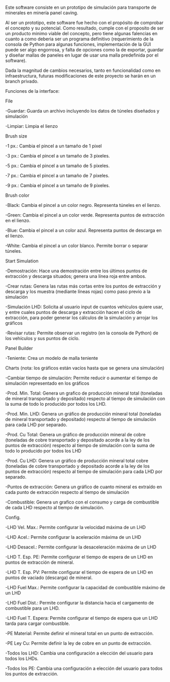 
Este software consiste en un prototipo de simulación para transporte de minerales en minería panel caving.

Al ser un prototipo, este software fue hecho con el propósito de comprobar el concepto y su potencial. Como resultado, cumple con el proposito de ser un producto minimo viable del concepto, pero tiene algunas falencias en cuanto a como deberia ser un programa definitivo (requerimiento de la consola de Python para algunas funciones, implementación de la GUI puede ser algo engorrosa, y falta de opciones como la de exportar, guardar y diseñar mallas de paneles en lugar de usar una malla predefinida por el software).

Dada la magnitud de cambios necesarios, tanto en funcionalidad como en infraestructura, futuras modificaciones de este proyecto se harán en un branch privado.

Funciones de la interface:


File

-Guardar: Guarda un archivo incluyendo los datos de túneles diseñados y simulación

-Limpiar: Limpia el lienzo


Brush size

-1 px.: Cambia el pincel a un tamaño de 1 pixel

-3 px.: Cambia el pincel a un tamaño de 3 pixeles.

-5 px.: Cambia el pincel a un tamaño de 5 pixeles.

-7 px.: Cambia el pincel a un tamaño de 7 pixeles.

-9 px.: Cambia el pincel a un tamaño de 9 pixeles.


Brush color

-Black: Cambia el pincel a un color negro. Representa túneles en el lienzo.

-Green: Cambia el pincel a un color verde. Representa puntos de extracción en el lienzo.

-Blue: Cambia el pincel a un color azul. Representa puntos de descarga en el lienzo.

-White: Cambia el pincel a un color blanco. Permite borrar o separar túneles.


Start Simulation

-Demostración: Hace una demostración entre los últimos puntos de extracción y descarga situados; genera una línea roja entre ambos.

-Crear rutas: Genera las rutas más cortas entre los puntos de extracción y descarga y los muestra (mediante líneas rojas) como paso previo a la 
simulación

-Simulación LHD: Solicita al usuario input de cuantos vehículos quiere usar, y entre cuales puntos de descarga y extracción hacen el ciclo de extracción, para poder generar los cálculos de la simulación y arrojar los gráficos

-Revisar rutas: Permite observar un registro (en la consola de Python) de los vehículos y sus puntos de ciclo.


Panel Builder

-Teniente: Crea un modelo de malla teniente


Charts (nota: los gráficos están vacíos hasta que se genera una simulación)

-Cambiar tiempo de simulación: Permite reducir o aumentar el tiempo de simulación representado en los gráficos

-Prod. Min. Total: Genera un grafico de producción mineral total (toneladas de mineral transportado y depositado) respecto al tiempo de simulación con la suma de todo lo producido por todos los LHD.

-Prod. Min. LHD: Genera un gráfico de producción mineral total (toneladas de mineral transportado y depositado) respecto al tiempo de simulación para cada LHD por separado.

-Prod. Cu Total: Genera un gráfico de producción mineral de cobre (toneladas de cobre transportado y depositado acorde a la ley de los puntos de extracción) respecto al tiempo de simulación con la suma de todo lo producido por todos los LHD

-Prod. Cu LHD: Genera un gráfico de producción mineral total cobre (toneladas de cobre transportado y depositado acorde a la ley de los puntos de extracción) respecto al tiempo de simulación para cada LHD por separado.

-Puntos de extracción: Genera un gráfico de cuanto mineral es extraído en cada punto de extracción respecto al tiempo de simulación

-Combustible: Genera un grafico con el consumo y carga de combustible de cada LHD respecto al tiempo de simulación.


Config.

-LHD Vel. Max.: Permite configurar la velocidad máxima de un LHD

-LHD Acel.: Permite configurar la aceleración máxima de un LHD

-LHD Desacel.: Permite configurar la desaceleración máxima de un LHD

-LHD T. Esp. PE: Permite configurar el tiempo de espera de un LHD en puntos de extracción de mineral.

-LHD T. Esp. PV: Permite configurar el tiempo de espera de un LHD en puntos de vaciado (descarga) de mineral.

-LHD Fuel Max.: Permite configurar la capacidad de combustible máximo de un LHD

-LHD Fuel Dist.: Permite configurar la distancia hacia el cargamento de combustible para un LHD.

-LHD Fuel T. Espera: Permite configurar el tiempo de espera que un LHD tarda para cargar combustible.

-PE Material: Permite definir el mineral total en un punto de extracción.

-PE Ley Cu: Permite definir la ley de cobre en un punto de extracción. 

-Todos los LHD: Cambia una configuración a elección del usuario para todos los LHDs.

-Todos los PE: Cambia una configuración a elección del usuario para todos los puntos de extracción.
